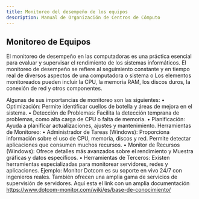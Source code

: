 ```yaml
---
title: Monitoreo del desempeño de los equipos
description: Manual de Organización de Centros de Cómputo
---
```

## Monitoreo de Equipos
El monitoreo de desempeño en las computadoras es una práctica esencial para evaluar y supervisar el rendimiento de los sistemas informáticos.
El monitoreo de desempeño se refiere al seguimiento constante y en tiempo real de diversos aspectos de una computadora o sistema o Los elementos monitoreados pueden incluir la CPU, la memoria RAM, los discos duros, la conexión de red y otros componentes.

Algunas de sus importancias de monitoreo son las siguientes:
•	Optimización: Permite identificar cuellos de botella y áreas de mejora en el sistema.
•	Detección de Problemas: Facilita la detección temprana de problemas, como alta carga de CPU o falta de memoria.
•	Planificación: Ayuda a planificar actualizaciones, ajustes y mantenimiento.
Herramientas de Monitoreo:
•	Administrador de Tareas (Windows): Proporciona información sobre el uso de CPU, memoria, discos y red. 
Permite detectar aplicaciones que consumen muchos recursos.
•	Monitor de Recursos (Windows): Ofrece detalles más avanzados sobre el rendimiento y Muestra gráficas y datos específicos.
•	Herramientas de Terceros: Existen herramientas especializadas para monitorear servidores, redes y aplicaciones. Ejemplo: Monitor Dotcom es su soporte en vivo 24/7 con ingenieros reales. También ofrecen una amplia gama de servicios de supervisión de servidores.
Aquí esta el link con un amplia documentación https://www.dotcom-monitor.com/wiki/es/base-de-conocimiento/